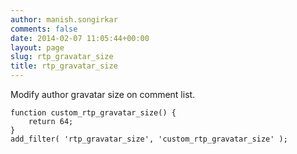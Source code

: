 ```yaml
---
author: manish.songirkar
comments: false
date: 2014-02-07 11:05:44+00:00
layout: page
slug: rtp_gravatar_size
title: rtp_gravatar_size
---
```


Modify author gravatar size on comment list.

    
    function custom_rtp_gravatar_size() {
        return 64;
    }
    add_filter( 'rtp_gravatar_size', 'custom_rtp_gravatar_size' );
